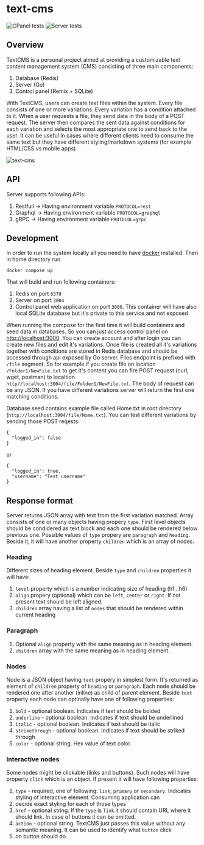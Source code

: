 # text-cms

![CPanel tests](https://github.com/djordjev/text-cms/actions/workflows/cpanel.yml/badge.svg) ![Server tests](https://github.com/djordjev/text-cms/actions/workflows/server.yml/badge.svg)

## Overview

TextCMS is a personal project aimed at providing a customizable text content management system (CMS) consisting of three main components:

1. Database (Redis)
2. Server (Go)
3. Control panel (Remix + SQLite)

With TextCMS, users can create text files within the system. Every file consists of one or more variations. Every variation has
a condition attached to it. When a user requests a file, they send data in the body of a POST request. The server then compares
the sent data against conditions for each variation and selects the most appropriate one to send back to the user. It can be useful
in cases where different clients need to consume the same text but they have different styling/markdown systems (for example HTML/CSS
vs mobile apps)

![text-cms](https://github.com/djordjev/text-cms/assets/6445853/b1d9a705-f76e-471a-9144-5b632e05c121)

## API

Server supports following APIs:

1. Restfull -> Having environment variable `PROTOCOL=rest`
2. Graphql -> Having environment variable `PROTOCOL=graphql`
3. gRPC -> Having environment variable `PROTOCOL=grpc`

## Development

In order to run the system locally all you need to have [docker](https://www.docker.com/) installed. Then in home directory run

```
docker compose up
```

That will build and run following containers:

1. Redis on port `6379`
2. Server on port `3004`
3. Control panel web application on port `3000`. This container will have also local SQLite database but it's private to this service and not exposed

When running the compose for the first time it will build containers and seed data in databases. So you can just access control panel on
[http://localhost:3000](http://localhost:3000). You can create account and after login you can create new files and edit it's variations.
Once file is created all it's variations together with conditions are stored in Redis database and should be accessed through api exposed by Go
server. Files endpoint is prefixed with `/file` segment.
So for example if you create file on location `/Folder1/NewFile.txt` to get it's content you can fire POST request (curl, wget, postman)
to localtion `http//localhost:3004/file/Folder1/NewFile.txt`. The body of request can be any JSON. If you have different variations server
will return the first one matching conditions.

Database seed contains example file called Home.txt in root directory (`http://localhost:3004/file/Home.txt`). You can test different variations
by sending those POST reqests:

```
{
  "logged_in": false
}
```

or

```
{
  "logged_in": true,
  "username": "Test username"
}
```

## Response format

Server returns JSON array with text from the first variation matched. Array consists of one or many objects having propery `type`. First level
objects should be condidered as text block and each one should be rendered below previous one.
Possible values of `type` propery are `paragraph` and `heading`. Beside it, it will have another property `children` which is an array of nodes.

### Heading

Different sizes of heading element. Beside `type` and `children` properties it will have:

1. `level` property which is a number indicating size of heading (h1...h6)
2. `align` propery (optional) which can be `left`, `center` or `right`. If not present text should be left aligned.
3. `children` array having a list of `nodes` that should be rendered within current heading

### Paragraph

1. Optional `align` property with the same meaning as in heading element.
2. `children` array with the same meaning as in heading element.

### Nodes

Node is a JSON object having `text` propery in simplest form. It's returned as element of `children` property of `heading` or `paragraph`.
Each node should be rendered one after another (inline) as child of parent element. Beside `text` property each node can optinally have one of
following properties:

1. `bold` - optional boolean. Indicates if text should be bolded
2. `underline` - optional boolean. Indicates if text should be underlined
3. `italic` - optional boolean. Indicates if text should be italic
4. `strikethrough` - optional boolean. Indicates if text should be striked through
5. `color` - optional string. Hex value of text color.

### Interactive nodes

Some nodes might be clickable (links and buttons). Such nodes will have property `click` which is an object. If present it will have following
properties:

1. `type` - required, one of following: `link`, `primary` or `secondary`. Indicates styling of interactive element. Consuming application can
2. decide exact styling for each of those types
3. `href` - optional string. If the `type` is `link` it should contain URL where it should link. In case of buttons it can be omitted.
4. `action` - optional string. TextCMS just passes this value without any semantic meaning. It can be used to identify what `button` click
5. on button should do.
